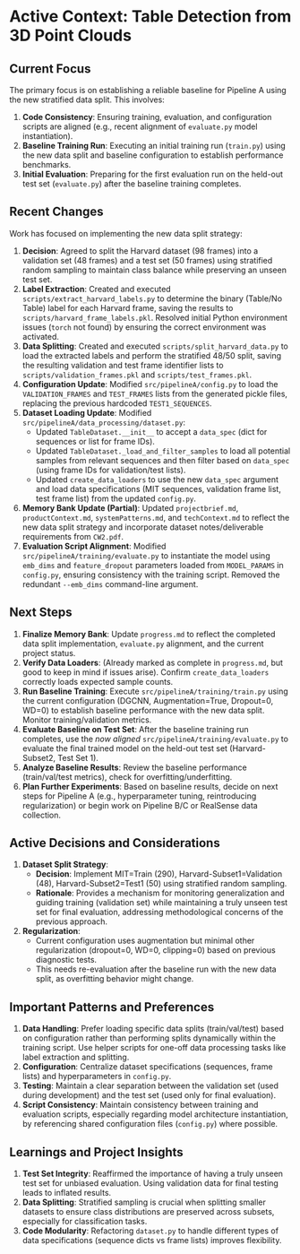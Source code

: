 # Active Context: Table Detection from 3D Point Clouds

## Current Focus

The primary focus is on establishing a reliable baseline for Pipeline A using the new stratified data split. This involves:
1.  **Code Consistency**: Ensuring training, evaluation, and configuration scripts are aligned (e.g., recent alignment of `evaluate.py` model instantiation).
2.  **Baseline Training Run**: Executing an initial training run (`train.py`) using the new data split and baseline configuration to establish performance benchmarks.
3.  **Initial Evaluation**: Preparing for the first evaluation run on the held-out test set (`evaluate.py`) after the baseline training completes.

## Recent Changes

Work has focused on implementing the new data split strategy:

1.  **Decision**: Agreed to split the Harvard dataset (98 frames) into a validation set (48 frames) and a test set (50 frames) using stratified random sampling to maintain class balance while preserving an unseen test set.
2.  **Label Extraction**: Created and executed `scripts/extract_harvard_labels.py` to determine the binary (Table/No Table) label for each Harvard frame, saving the results to `scripts/harvard_frame_labels.pkl`. Resolved initial Python environment issues (`torch` not found) by ensuring the correct environment was activated.
3.  **Data Splitting**: Created and executed `scripts/split_harvard_data.py` to load the extracted labels and perform the stratified 48/50 split, saving the resulting validation and test frame identifier lists to `scripts/validation_frames.pkl` and `scripts/test_frames.pkl`.
4.  **Configuration Update**: Modified `src/pipelineA/config.py` to load the `VALIDATION_FRAMES` and `TEST_FRAMES` lists from the generated pickle files, replacing the previous hardcoded `TEST1_SEQUENCES`.
5.  **Dataset Loading Update**: Modified `src/pipelineA/data_processing/dataset.py`:
    *   Updated `TableDataset.__init__` to accept a `data_spec` (dict for sequences or list for frame IDs).
    *   Updated `TableDataset._load_and_filter_samples` to load all potential samples from relevant sequences and then filter based on `data_spec` (using frame IDs for validation/test lists).
    *   Updated `create_data_loaders` to use the new `data_spec` argument and load data specifications (MIT sequences, validation frame list, test frame list) from the updated `config.py`.
6.  **Memory Bank Update (Partial)**: Updated `projectbrief.md`, `productContext.md`, `systemPatterns.md`, and `techContext.md` to reflect the new data split strategy and incorporate dataset notes/deliverable requirements from `CW2.pdf`.
7.  **Evaluation Script Alignment**: Modified `src/pipelineA/training/evaluate.py` to instantiate the model using `emb_dims` and `feature_dropout` parameters loaded from `MODEL_PARAMS` in `config.py`, ensuring consistency with the training script. Removed the redundant `--emb_dims` command-line argument.

## Next Steps

1.  **Finalize Memory Bank**: Update `progress.md` to reflect the completed data split implementation, `evaluate.py` alignment, and the current project status.
2.  **Verify Data Loaders**: (Already marked as complete in `progress.md`, but good to keep in mind if issues arise). Confirm `create_data_loaders` correctly loads expected sample counts.
3.  **Run Baseline Training**: Execute `src/pipelineA/training/train.py` using the current configuration (DGCNN, Augmentation=True, Dropout=0, WD=0) to establish baseline performance with the new data split. Monitor training/validation metrics.
4.  **Evaluate Baseline on Test Set**: After the baseline training run completes, use the *now aligned* `src/pipelineA/training/evaluate.py` to evaluate the final trained model on the held-out test set (Harvard-Subset2, Test Set 1).
5.  **Analyze Baseline Results**: Review the baseline performance (train/val/test metrics), check for overfitting/underfitting.
6.  **Plan Further Experiments**: Based on baseline results, decide on next steps for Pipeline A (e.g., hyperparameter tuning, reintroducing regularization) or begin work on Pipeline B/C or RealSense data collection.

## Active Decisions and Considerations

1.  **Dataset Split Strategy**:
    *   **Decision**: Implement MIT=Train (290), Harvard-Subset1=Validation (48), Harvard-Subset2=Test1 (50) using stratified random sampling.
    *   **Rationale**: Provides a mechanism for monitoring generalization and guiding training (validation set) while maintaining a truly unseen test set for final evaluation, addressing methodological concerns of the previous approach.
2.  **Regularization**:
    *   Current configuration uses augmentation but minimal other regularization (dropout=0, WD=0, clipping=0) based on previous diagnostic tests.
    *   This needs re-evaluation after the baseline run with the new data split, as overfitting behavior might change.

## Important Patterns and Preferences

1.  **Data Handling**: Prefer loading specific data splits (train/val/test) based on configuration rather than performing splits dynamically within the training script. Use helper scripts for one-off data processing tasks like label extraction and splitting.
2.  **Configuration**: Centralize dataset specifications (sequences, frame lists) and hyperparameters in `config.py`.
3.  **Testing**: Maintain a clear separation between the validation set (used during development) and the test set (used only for final evaluation).
4.  **Script Consistency**: Maintain consistency between training and evaluation scripts, especially regarding model architecture instantiation, by referencing shared configuration files (`config.py`) where possible.

## Learnings and Project Insights

1.  **Test Set Integrity**: Reaffirmed the importance of having a truly unseen test set for unbiased evaluation. Using validation data for final testing leads to inflated results.
2.  **Data Splitting**: Stratified sampling is crucial when splitting smaller datasets to ensure class distributions are preserved across subsets, especially for classification tasks.
3.  **Code Modularity**: Refactoring `dataset.py` to handle different types of data specifications (sequence dicts vs frame lists) improves flexibility.

